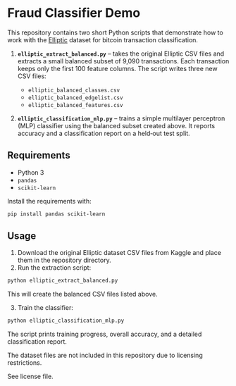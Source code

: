 # Fraud Classifier Demo

This repository contains two short Python scripts that demonstrate how to work with the [Elliptic](https://www.kaggle.com/datasets/ellipticco/elliptic-data-set) dataset for bitcoin transaction classification.

1. **`elliptic_extract_balanced.py`** – takes the original Elliptic CSV files and extracts a small balanced subset of 9,090 transactions. Each transaction keeps only the first 100 feature columns. The script writes three new CSV files:
   - `elliptic_balanced_classes.csv`
   - `elliptic_balanced_edgelist.csv`
   - `elliptic_balanced_features.csv`

2. **`elliptic_classification_mlp.py`** – trains a simple multilayer perceptron (MLP) classifier using the balanced subset created above. It reports accuracy and a classification report on a held‑out test split.

## Requirements

- Python 3
- `pandas`
- `scikit-learn`

Install the requirements with:

```bash
pip install pandas scikit-learn
```

## Usage

1. Download the original Elliptic dataset CSV files from Kaggle and place them in the repository directory.
2. Run the extraction script:

```bash
python elliptic_extract_balanced.py
```

This will create the balanced CSV files listed above.

3. Train the classifier:

```bash
python elliptic_classification_mlp.py
```

The script prints training progress, overall accuracy, and a detailed classification report.

The dataset files are not included in this repository due to licensing restrictions.

See license file.
